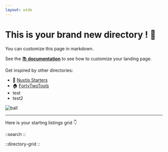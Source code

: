 ```yaml
---
layout: wide
---
```


# This is your brand new directory ! 👋

You can customize this page in markdown.

See the [📚 **documentation**](https://minteddirectory.com/docs) to see how to customize your landing page.

Get inspired by other directories:

- 📗 [Nuxtjs Starters](https://nuxtstarters.com)
- 🏠 [FortyTwoTools](https://fortytwotools.com)
- test
- test2

![ball](/DALL%C2%B7E%202024-03-02%2015.02.11%20-%20A%20whimsical%20illustration%20depicting%20a%20transformation%20from%20a%20soccer%20ball%20to%20a%20basketball.%20The%20scene%20starts%20on%20the%20left%20with%20a%20classic%20black%20and%20white%20so.webp)

---

Here is your starting listings grid 👇

::search
::

::directory-grid
::
